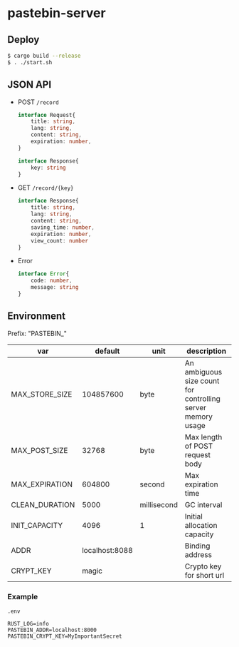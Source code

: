 # pastebin-server

## Deploy

```bash
$ cargo build --release
$ . ./start.sh
```


## JSON API

+ POST `/record`
  
    ```typescript
    interface Request{
        title: string,
        lang: string,
        content: string,
        expiration: number,
    }
    ```

    ```typescript
    interface Response{
        key: string
    }
    ```

+ GET `/record/{key}`

    ```typescript
    interface Response{
        title: string,
        lang: string,
        content: string,
        saving_time: number,
        expiration: number,
        view_count: number
    }
    ```

+ Error

    ```typescript
    interface Error{
        code: number,
        message: string
    }
    ```

## Environment

Prefix: "PASTEBIN_"

| var            | default        | unit        | description                                                 |
| -------------- | -------------- | ----------- | ----------------------------------------------------------- |
| MAX_STORE_SIZE | 104857600      | byte        | An ambiguous size count for controlling server memory usage |
| MAX_POST_SIZE  | 32768          | byte        | Max length of POST request body                             |
| MAX_EXPIRATION | 604800         | second      | Max expiration time                                         |
| CLEAN_DURATION | 5000           | millisecond | GC interval                                                 |
| INIT_CAPACITY  | 4096           | 1           | Initial allocation capacity                                 |
| ADDR           | localhost:8088 |             | Binding address                                             |
| CRYPT_KEY      | magic          |             | Crypto key for short url                                    |

### Example

`.env`

```
RUST_LOG=info
PASTEBIN_ADDR=localhost:8000
PASTEBIN_CRYPT_KEY=MyImportantSecret
```

